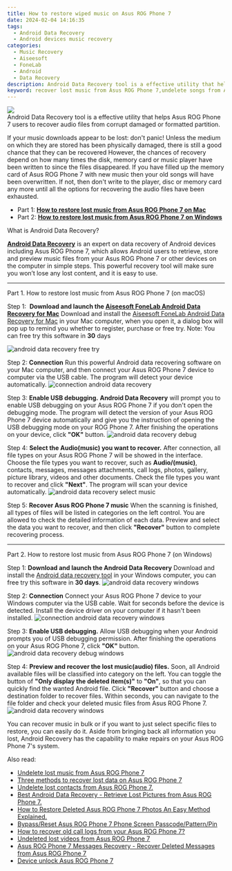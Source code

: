 ```yaml
---
title: How to restore wiped music on Asus ROG Phone 7
date: 2024-02-04 14:16:35
tags: 
  - Android Data Recovery
  - Android devices music recovery
categories: 
  - Music Recovery
  - Aiseesoft
  - FoneLab
  - Android
  - Data Recovery
description: Android Data Recovery tool is a effective utility that helps Asus ROG Phone 7 users to recover audio files from corrupt damaged or formatted partition.
keyword: recover lost music from Asus ROG Phone 7,undelete songs from Asus ROG Phone 7,broken Asus ROG Phone 7 music recovery solution,Regain missing songs on Asus ROG Phone 7,Unerase songs from Asus ROG Phone 7,Recover deleted music,how to refind deleted song from Asus ROG Phone 7,how do i recover music on Asus ROG Phone 7,recover deleted music 2018 for Asus ROG Phone 7,extract data from water damaged phone Asus ROG Phone 7,how to get back deleted song Asus ROG Phone 7 phone,lost all music in Asus ROG Phone 7 again
---
```


<img src="https://img0mobiles.techidaily.com/images/best-assets/devices/asus/asus-rog-phone-7/4.jpg" class="atpl-imgstyle"  />

<div class="atpl-content atpl-for-fonelab-android recover-music">

<div class="atpl-post-description-part-1">
Android Data Recovery tool is a effective utility that helps Asus ROG Phone 7 users to recover audio files from corrupt damaged or formatted partition.
</div>



<div class="atpl-post-description-part-2">
<div class="tpl-content-sub-paragraph-normal">
  <p>
    If your music downloads appear to be lost: don't panic! Unless the medium on which they are stored has been physically damaged, there is still a good chance that they can be recovered However, the chances of recovery depend on how many times the disk, memory card or music player have been written to since the files disappeared. If you have filled up the memory card of Asus ROG Phone 7 with new music then your old songs will have been overwritten. If not, then don't write to the player, disc or memory card any more until all the options for recovering the audio files have been exhausted.
  </p>
</div>
</div>

<ul>
  <li>Part 1: <strong><a href="#p1">How to restore lost music from Asus ROG Phone 7 on Mac</a></strong></li>
  <li>Part 2: <strong><a href="#p2">How to restore lost music from Asus ROG Phone 7 on Windows</a></strong></li>
</ul>


<div class="atpl-post-description-part-3">
<div class="tpl-content-sub-paragraph-title">
  What is Android Data Recovery?
</div>
<div class="tpl-content-sub-paragraph-content">
  <p>
      <a href="https://tools.techidaily.com/aiseesoft-android-data-recovery/" target="_blank" rel="noopener"><strong>Android Data Recovery</strong></a> is an expert on data recovery of Android devices including Asus ROG Phone 7, which allows Android users to retrieve, store and preview music files from your Asus ROG Phone 7 or other devices on the computer in simple steps. This powerful recovery tool will make sure you won’t lose any lost content, and it is easy to use.
  </p>
</div>
</div>



<!-- Part 1 -->
<a id="p1" name="p1" ></a><hr>

<div>
  <span class="atpl-step-part-style">Part 1. How to restore lost music from Asus ROG Phone 7 (on macOS)</span>
</div>

<span class="atpl-stepstyle-a"><span>Step 1: </span></span> <strong>Download and launch the <a href="https://tools.techidaily.com/aiseesoft-android-data-recovery-for-mac/" target="_blank" rel="noopener">Aiseesoft FoneLab Android Data Recovery for Mac</a></strong>
Download and install the <a href="https://tools.techidaily.com/aiseesoft-android-data-recovery-for-mac/" target="_blank" rel="noopener">Aiseesoft FoneLab Android Data Recovery for Mac</a> in your Mac computer, when you open it, a dialog box will pop up to remind you whether to register, purchase or free try.
Note: You can free try this software in <strong>30</strong> days

<img src="https://tools.techidaily.com/images/apps/aiseesoft/android-data-recovery/mac-free-try.png" class="atpl-imgstyle" alt="android data recovery free try" />

<span class="atpl-stepstyle-a"><span>Step 2: </span></span> <strong>Connection</strong>
Run this powerful Android data recovering software on your Mac computer, and then connect your Asus ROG Phone 7 device to computer via the USB cable. The program will detect your device automatically.
<img src="https://tools.techidaily.com/images/apps/aiseesoft/android-data-recovery/mac-connection-interface.jpg" class="atpl-imgstyle" alt="connection android data recovery" />

<span class="atpl-stepstyle-a"><span>Step 3: </span></span> <strong>Enable USB debugging.</strong>
<strong>Android Data Recovery</strong> will prompt you to enable USB debugging on your Asus ROG Phone 7 if you don't open the debugging mode. The program will detect the version of your Asus ROG Phone 7 device automatically and give you the instruction of opening the USB debugging mode on your ROG Phone 7. After finishing the operations on your device, click <strong>"OK"</strong> button.
<img src="https://tools.techidaily.com/images/apps/aiseesoft/android-data-recovery/mac-android-usb-debug.jpg"  class="atpl-imgstyle" alt="android data recovery debug" />

<span class="atpl-stepstyle-a"><span>Step 4: </span></span> <strong>Select the Audio(music) you want to recover.</strong>
After connection, all file types on your Asus ROG Phone 7 will be showed in the interface. Choose the file types you want to recover, such as <strong>Audio/(music)</strong>, contacts, messages, messages attachments, call logs, photos, gallery, picture library, videos and other documents. Check the file types you want to recover and click <b>"Next"</b>. The program will scan your device automatically.
<img src="https://tools.techidaily.com/images/apps/aiseesoft/android-data-recovery/mac-choose-type-music.jpg" class="atpl-imgstyle" alt="android data recovery select music" />

<span class="atpl-stepstyle-a"><span>Step 5: </span></span> <strong>Recover Asus ROG Phone 7 music</strong>
When the scanning is finished, all types of files will be listed in categories on the left control. You are allowed to check the detailed information of each data. Preview and select the data you want to recover, and then click <b>"Recover"</b> button to complete recovering process.


<a id="p2" name="p2"></a><hr>

<!-- Part 2 -->
<div>
  <span class="atpl-step-part-style">Part 2. How to restore lost music from Asus ROG Phone 7 (on Windows)</span>
</div>

<span class="atpl-stepstyle-a"><span>Step 1: </span></span> <strong>Download and launch the Android Data Recovery</strong>
Download and install the <a href="https://tools.techidaily.com/aiseesoft-android-data-recovery-for-win/" target="_blank" rel="noopener">Android data recovery tool</a> in your Windows computer, you can free try this software in <b>30 days</b>.
<img src="https://tools.techidaily.com/images/apps/aiseesoft/android-data-recovery/win-start-interface.png"  class="atpl-imgstyle" alt="android data recovery windows" />

<span class="atpl-stepstyle-a"><span>Step 2: </span></span> <strong>Connection</strong>
Connect your Asus ROG Phone 7 device to your Windows computer via the USB cable. Wait for seconds before the device is detected. Install the device driver on your computer if it hasn't been installed.
<img src="https://tools.techidaily.com/images/apps/aiseesoft/android-data-recovery/win-connection-interface.png" class="atpl-imgstyle" alt="connection android data recovery windows" />

<span class="atpl-stepstyle-a"><span>Step 3: </span></span> <strong>Enable USB debugging.</strong>
Allow USB debugging when your Android prompts you of USB debugging permission. After finishing the operations on your Asus ROG Phone 7, click <b>"OK"</b> button.
<img src="https://tools.techidaily.com/images/apps/aiseesoft/android-data-recovery/win-android-usb-debug.png" class="atpl-imgstyle" alt="android data recovery debug windows" />

<span class="atpl-stepstyle-a"><span>Step 4: </span></span> <strong>Preview and recover the lost music(audio) files.</strong>
Soon, all Android available files will be classified into category on the left. You can toggle the button of <b>"Only display the deleted item(s)"</b> to <b>"On"</b>, so that you can quickly find the wanted Android file. Click <b>"Recover"</b> button and choose a destination folder to recover files. Within seconds, you can navigate to the file folder and check your deleted music files from Asus ROG Phone 7.
<img src="https://tools.techidaily.com/images/apps/aiseesoft/android-data-recovery/win-recover-music.jpg" class="atpl-imgstyle" alt="android data recovery windows" />

<div class="atpl-post-description-part-4">
<div class="tpl-content-sub-paragraph-normal">
    <p>
        You can recover music in bulk or if you want to just select specific files to restore, you can easily do it. Aside from bringing back all information you lost, Android Recovery has the capability to make repairs on your Asus ROG Phone 7's system.
    </p>
</div>
</div>


<ins class="adsbygoogle"
     style="display:block"
     data-ad-client="ca-pub-7571918770474297"
     data-ad-slot="8358498916"
     data-ad-format="auto"
     data-full-width-responsive="true"></ins>

<span class="atpl-alsoreadstyle">Also read:</span>
<div><ul>
<li><a href="/undelete-lost-music-from-asus-rog-phone-7-by-fonelab-android-recover-music/" target="_blank" rel="noopener"><u>Undelete lost music from Asus ROG Phone 7</u></a></li>
<li><a href="/three-methods-to-recover-lost-data-on-asus-rog-phone-7-by-fonelab-android-recover-data/" target="_blank" rel="noopener"><u>Three methods to recover lost data on Asus ROG Phone 7</u></a></li>
<li><a href="/undelete-lost-contacts-from-asus-rog-phone-7-by-fonelab-android-recover-contacts/" target="_blank" rel="noopener"><u>Undelete lost contacts from Asus ROG Phone 7.</u></a></li>
<li><a href="/best-android-data-recovery-retrieve-lost-pictures-from-asus-rog-phone-7-by-fonelab-android-recover-pictures/" target="_blank" rel="noopener"><u>Best Android Data Recovery - Retrieve Lost Pictures from Asus ROG Phone 7.</u></a></li>
<li><a href="/how-to-restore-deleted-asus-rog-phone-7-photos-an-easy-method-explained-by-fonelab-android-recover-photos/" target="_blank" rel="noopener"><u>How to Restore Deleted Asus ROG Phone 7 Photos  An Easy Method Explained.</u></a></li>
<li><a href="/bypass-reset-asus-rog-phone-7-phone-screen-passcode-pattern-pin-by-drfone-android-unlock-android-unlock/" target="_blank" rel="noopener"><u>Bypass/Reset Asus ROG Phone 7 Phone Screen Passcode/Pattern/Pin</u></a></li>
<li><a href="/how-to-recover-old-call-logs-from-your-asus-rog-phone-7-by-fonelab-android-recover-call-logs/" target="_blank" rel="noopener"><u>How to recover old call logs from your Asus ROG Phone 7?</u></a></li>
<li><a href="/undeleted-lost-videos-from-asus-rog-phone-7-by-fonelab-android-recover-video/" target="_blank" rel="noopener"><u>Undeleted lost videos from Asus ROG Phone 7</u></a></li>
<li><a href="/asus-rog-phone-7-messages-recovery-recover-deleted-messages-from-asus-rog-phone-7-by-fonelab-android-recover-messages/" target="_blank" rel="noopener"><u>Asus ROG Phone 7 Messages Recovery - Recover Deleted Messages from Asus ROG Phone 7</u></a></li>
<li><a href="/device-unlock-asus-rog-phone-7-by-drfone-android-unlock-android-unlock/" target="_blank" rel="noopener"><u>Device unlock  Asus ROG Phone 7</u></a></li>
</ul></div>

</div>